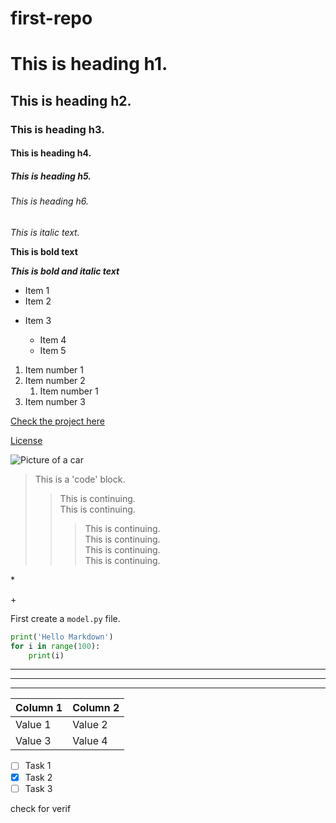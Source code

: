 # first-repo

# This is heading h1.

## This is heading h2.

### This is heading h3.

#### This is heading h4.

##### This is heading h5.

###### This is heading h6.


*This is italic text.* 

**This is bold text**

***This is bold and italic text***

- Item 1
- Item 2

+ Item 3

    + Item 4
    + Item 5

1. Item number 1
2. Item number 2
    1. Item number 1
3. Item number 3

[Check the project here](https://google.com)

[License](#License)

![Picture of a car](https://hips.hearstapps.com/hmg-prod/images/dw-burnett-pcoty22-8260-1671143390.jpg?crop=0.668xw:1.00xh;0.184xw,0&resize=640:*)


> This is a 'code' block.
>> This is continuing.\
> This is continuing.
>>> This is continuing.\
> This is continuing.\
> This is continuing.\
> This is continuing.

\*

\+


First create a `model.py` file.

```python
print('Hello Markdown')
for i in range(100):
    print(i)
```

---

***
___

|Column 1| Column 2 |
| -------| ---------|
| Value 1| Value 2  |
| Value 3| Value 4  |

- [ ] Task 1
- [x] Task 2
- [ ] Task 3

check for verif

